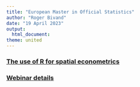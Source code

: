 ```yaml
---
title: "European Master in Official Statistics"
author: "Roger Bivand"
date: "19 April 2023"
output: 
  html_document:
theme: united
---
```


### [The use of R for spatial econometrics](https://rsbivand.github.io/emos_talk_2304/bivand_emos_230419.pdf)

### [Webinar details](https://www.emos-events.com/events/roger-bivand-on-the-use-of-r-for-spatial-econometrics) 



